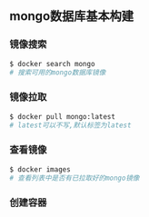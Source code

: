 ## mongo数据库基本构建

### 镜像搜索
```bash
$ docker search mongo
# 搜索可用的mongo数据库镜像
```
### 镜像拉取
```bash
$ docker pull mongo:latest
# latest可以不写,默认标签为latest

```
### 查看镜像
```bash
$ docker images
# 查看列表中是否有已拉取好的mongo镜像
```

### 创建容器
```bash

```